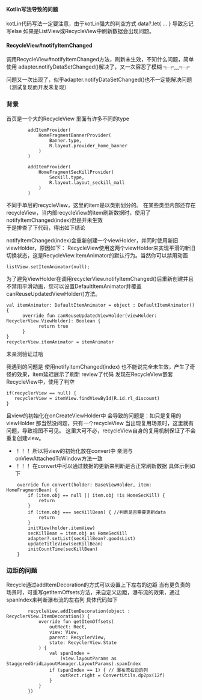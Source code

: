 #### Kotlin写法导致的问题

kotLin代码写法一定要注意，由于kotLin强大的判空方式
data?.let{
    ...
}
导致忘记写else 如果是ListView或RecycleView中刷新数据会出现问题。

#### RecycleView#notifyItemChanged
调用RecycleView#notifyItemChanged方法，刷新未生效，不知什么问题，简单使用 adapter.notifyDataSetChanged()解决了，又一次容忍了模糊 ┭┮﹏┭┮ 

问题又一次出现了，似乎adapter.notifyDataSetChanged()也不一定能解决问题（测试复现而开发未复现）

### 背景
首页是一个大的RecycleView  里面有许多不同的type 
```
        addItemProvider(
            HomeFragmentBannerProvider(
                Banner.type,
                R.layout.provider_home_banner
            )
        )

        addItemProvider(
            HomeFragmentSecKillProvider(
                SecKill.type,
                R.layout.layout_seckill_mall
            )
        )

```
不同于单层的recycleView，这里的item是以类别划分的。
在某些类型内部还存在recycleView，当内部recycleView的item刷新数据时，使用了notifyItemChanged(index)但是并未生效  
于是排查了下代码，得出如下结论

notifyItemChanged(index)会重新创建一个viewHolder，并同时使用新旧viewHolder，原因如下：
RecycleView使用这两个viewHolder来实现平滑的新旧切换状态，这是RecycleView.ItemAnimator的默认行为。当然你可以禁用动画
```
listView.setItemAnimator(null);
```

为了避免ViewHolder在调用recyclerView.notifyItemChanged()后重新创建并且不禁用平滑动画，您可以设置DefaultItemAnimator并覆盖canReuseUpdatedViewHolder()方法。
```
val itemAnimator: DefaultItemAnimator = object : DefaultItemAnimator() {
      override fun canReuseUpdatedViewHolder(viewHolder: RecyclerView.ViewHolder): Boolean {
            return true
      }
}
recyclerView.itemAnimator = itemAnimator
```
未亲测验证过哈

我遇到的问题是
使用notifyItemChanged(index) 也不能说完全未生效，产生了奇怪的效果，item延迟展示了刷新
review了代码  发现在RecycleView嵌套RecycleView中，使用了判空
```
if(recyclerView == null) {
   recyclerView = itemView.findViewById(R.id.rl_discount)
}

```
且view的初始化在onCreateViewHolder中
会导致的问题是：如只是复用的viewHolder 那当然没问题，只有一个recycleView
当出现复用场景时，这里就有问题，导致视图不可见。
这里大可不必，recycleView自身的复用机制保证了不会重复创建view。
- ！！！ 所以将view的初始化放在convert中 亲测与 onViewAttachedToWindow方法一致
- ！！！ 在convert中可以通过数据的更新来判断是否正常刷新数据 
具体示例如下

```
	override fun convert(holder: BaseViewHolder, item: HomeFragmentBean) {
		if (item.obj == null || item.obj !is HomeSecKill) {
			return
		}
		if (item.obj === secKillBean) { //判断是否需要更新data
			return
		}
		initView(holder.itemView) 
		secKillBean = item.obj as HomeSecKill
		adapter?.setList(secKillBean?.goodsList)
		updateTitleView(secKillBean)
		initCountTime(secKillBean)
	}

```


### 边距的问题 
Recycle通过addItemDecoration的方式可以设置上下左右的边距
当有更负责的场景时，可重写getItemOffsets方法，来自定义边距，瀑布流的效果，通过spanIndex来判断瀑布流的左右列  具体代码如下
```
        recycleView.addItemDecoration(object : RecyclerView.ItemDecoration() {
            override fun getItemOffsets(
                outRect: Rect,
                view: View,
                parent: RecyclerView,
                state: RecyclerView.State
            ) {
                val spanIndex =
                    (view.layoutParams as StaggeredGridLayoutManager.LayoutParams).spanIndex
                if (spanIndex == 1) { // 瀑布流右边的列
                    outRect.right = ConvertUtils.dp2px(12f)
                }
            }
        })

```
